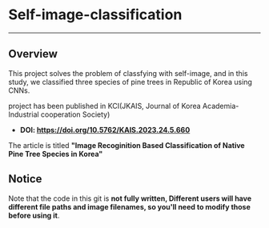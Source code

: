 # Self-image-classification
---
## Overview

This project solves the problem of classfying with self-image, and in this study, we classified three species of pine trees in Republic of Korea using CNNs.


project has been published in KCI(JKAIS, Journal of Korea Academia-Industrial cooperation Society)

* __DOI: https://doi.org/10.5762/KAIS.2023.24.5.660__

The article is titled __"Image Recoginition Based Classification of Native Pine Tree Species in Korea"__

## Notice

Note that the code in this git is __not fully written, Different users will have different file paths and image filenames, so you'll need to modify those before using it__. 
